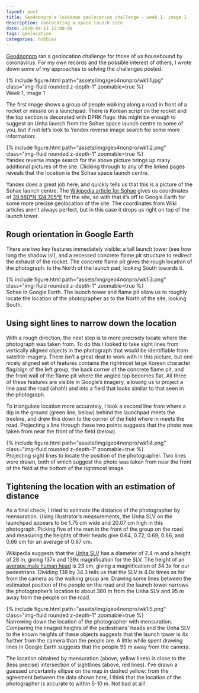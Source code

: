 ```yaml
---
layout: post
title: Geo4nonpro's lockdown geolocation challange - week 1, image 1
description: Geolocating a space launch site
date: 2020-04-11 12:00:00
tags: geolocation
categories: hobbies
---
```


[Geo4nonpro](https://nonproliferation.org/geo4nonpro-project/) ran a geolocation challenge for those of us housebound by coronavirus. For my own records and the possible interest of others, I wrote down some of my approaches to solving the challenges posted. 

<div class="row mt-3">
    <div class="col-sm mt-3 mt-md-0">
        {% include figure.html path="assets/img/geo4nonpro/wk1i1.jpg" class="img-fluid rounded z-depth-1" zoomable=true %}
    </div>
</div>
<div class="caption">
    Week 1, image 1
</div>

The first image shows a group of people walking along a road in front of a rocket or missile on a launchpad. There is Korean script on the rocket and the top section is decorated with DPRK flags: this might be enough to suggest an Unha launch from the Sohae space launch centre to some of you, but if not let’s look to Yandex reverse image search for some more information:

<div class="row mt-3">
    <div class="col-sm mt-3 mt-md-0">
        {% include figure.html path="assets/img/geo4nonpro/wk1i2.png" class="img-fluid rounded z-depth-1" zoomable=true %}
    </div>
</div>
<div class="caption">
    Yandex reverse image search for the above picture brings up many additional pictures of the site. Clicking through to any of the linked pages reveals that the location is the Sohae space launch centre.
</div>

Yandex does a great job here, and quickly tells us that this is a picture of the Sohae launch centre. The [Wikipedia article for Sohae](https://en.wikipedia.org/wiki/Sohae_Satellite_Launching_Station) gives us coordinates of [39.660°N 124.705°E](https://tools.wmflabs.org/geohack/geohack.php?pagename=Sohae_Satellite_Launching_Station&params=39.66_N_124.705_E_type:landmark) for the site, so with that it’s off to Google Earth for some more precise geolocation of the site. The coordinates from Wiki articles aren’t always perfect, but in this case it drops us right on top of the launch tower.

## Rough orientation in Google Earth

There are two key features immediately visible: a tall launch tower (see how long the shadow is!), and a recessed concrete flame pit structure to redirect the exhaust of the rocket. The concrete flame pit gives the rough location of the photograph: to the North of the launch pad, looking South towards it.

<div class="row mt-3">
    <div class="col-sm mt-3 mt-md-0">
        {% include figure.html path="assets/img/geo4nonpro/wk1i3.png" class="img-fluid rounded z-depth-1" zoomable=true %}
    </div>
</div>
<div class="caption">
    Sohae in Google Earth. The launch tower and flame pit allow us to roughly locate the location of the photographer as to the North of the site, looking South.
</div>

## Using sight lines to narrow down the location

With a rough direction, the next step is to more precisely locate where the photograph was taken from. To do this I looked to take sight lines from vertically aligned objects in the photograph that would be identifiable from satellite imagery. There isn’t a great deal to work with in this picture, but one nicely aligned set of features contains the rightmost large Korean character flag/sign of the left group, the back corner of the concrete flame pit, and the front wall of the flame pit where the angled top becomes flat. All three of these features are visible in Google’s imagery, allowing us to project a line past the road (ahah!) and into a field that looks similar to that seen in the photograph.

To triangulate location more accurately, I took a second line from where a dip in the ground (green line, below) behind the launchpad meets the treeline, and drew this down to the corner of the field where in meets the road. Projecting a line through these two points suggests that the photo was taken from near the front of the field (below).

<div class="row mt-3">
    <div class="col-sm mt-3 mt-md-0">
        {% include figure.html path="assets/img/geo4nonpro/wk1i4.png" class="img-fluid rounded z-depth-1" zoomable=true %}
    </div>
</div>
<div class="caption">
    Projecting sight lines to locate the position of the photographer. Two lines were drawn, both of which suggest the photo was taken from near the front of the field at the bottom of the rightmost image.
</div>

## Tightening the location with an estimation of distance

As a final check, I tried to estimate the distance of the photographer by mensuration. Using Illustrator’s measurements, the Unha SLV on the launchpad appears to be 1.75 cm wide and 20.07 cm high in this photograph. Picking five of the men in the front of the group on the road and measuring the heights of their heads give 0.64, 0.72, 0.69, 0.66, and 0.66 cm for an average of 0.67 cm.

Wikipedia suggests that the [Unha SLV](https://en.wikipedia.org/wiki/Unha) has a diameter of 2.4 m and a height of 28 m, giving 137x and 139x magnification for the SLV. The height of an [average male human head](https://en.wikipedia.org/wiki/Human_head) is 23 cm, giving a magnification of 34.3x for our pedestrians. Dividing 138 by 34.3 tells us that the SLV is 4.0x times as far from the camera as the walking group are. Drawing some lines between the estimated position of the people on the road and the launch tower narrows the photographer’s location to about 380 m from the Unha SLV and 95 m away from the people on the road.

<div class="row mt-3">
    <div class="col-sm mt-3 mt-md-0">
        {% include figure.html path="assets/img/geo4nonpro/wk1i5.png" class="img-fluid rounded z-depth-1" zoomable=true %}
    </div>
</div>
<div class="caption">
    Narrowing down the location of the photographer with mensuration. Comparing the imaged heights of the pedestrians’ heads and the Unha SLV to the known heights of these objects suggests that the launch tower is 4x further from the camera than the people are. A little while spent drawing lines in Google Earth suggests that the people 95 m away from the camera.
</div>

The location obtained by mensuration (above, yellow lines) is close to the (less precise) intersection of sightlines (above, red lines). I’ve drawn a guessed uncertainty ellipse on the map in dashed yellow: from the agreement between the data shown here, I think that the location of the photographer is accurate to within 5-10 m. Not bad at all!
